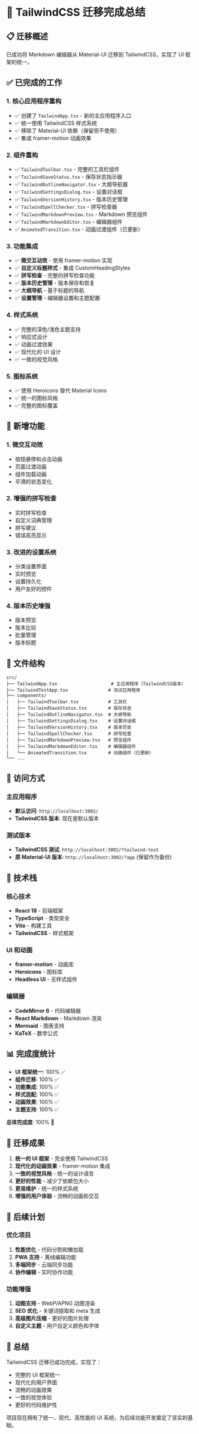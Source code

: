 # 🎨 TailwindCSS 迁移完成总结

## 📋 迁移概述

已成功将 Markdown 编辑器从 Material-UI 迁移到 TailwindCSS，实现了 UI 框架的统一。

## ✅ 已完成的工作

### 1. 核心应用程序重构
- ✅ 创建了 `TailwindApp.tsx` - 新的主应用程序入口
- ✅ 统一使用 TailwindCSS 样式系统
- ✅ 移除了 Material-UI 依赖（保留但不使用）
- ✅ 集成 framer-motion 动画效果

### 2. 组件重构
- ✅ `TailwindToolbar.tsx` - 完整的工具栏组件
- ✅ `TailwindSaveStatus.tsx` - 保存状态指示器
- ✅ `TailwindOutlineNavigator.tsx` - 大纲导航器
- ✅ `TailwindSettingsDialog.tsx` - 设置对话框
- ✅ `TailwindVersionHistory.tsx` - 版本历史管理
- ✅ `TailwindSpellChecker.tsx` - 拼写检查器
- ✅ `TailwindMarkdownPreview.tsx` - Markdown 预览组件
- ✅ `TailwindMarkdownEditor.tsx` - 编辑器组件
- ✅ `AnimatedTransition.tsx` - 动画过渡组件（已更新）

### 3. 功能集成
- ✅ **微交互动效** - 使用 framer-motion 实现
- ✅ **自定义标题样式** - 集成 CustomHeadingStyles
- ✅ **拼写检查** - 完整的拼写检查功能
- ✅ **版本历史管理** - 版本保存和恢复
- ✅ **大纲导航** - 基于标题的导航
- ✅ **设置管理** - 编辑器设置和主题配置

### 4. 样式系统
- ✅ 完整的深色/浅色主题支持
- ✅ 响应式设计
- ✅ 动画过渡效果
- ✅ 现代化的 UI 设计
- ✅ 一致的视觉风格

### 5. 图标系统
- ✅ 使用 Heroicons 替代 Material Icons
- ✅ 统一的图标风格
- ✅ 完整的图标覆盖

## 🚀 新增功能

### 1. 微交互动效
- 按钮悬停和点击动画
- 页面过渡动画
- 组件加载动画
- 平滑的状态变化

### 2. 增强的拼写检查
- 实时拼写检查
- 自定义词典管理
- 拼写建议
- 错误高亮显示

### 3. 改进的设置系统
- 分类设置界面
- 实时预览
- 设置持久化
- 用户友好的控件

### 4. 版本历史增强
- 版本预览
- 版本比较
- 批量管理
- 版本标题

## 📁 文件结构

```
src/
├── TailwindApp.tsx                    # 主应用程序（TailwindCSS版本）
├── TailwindTestApp.tsx               # 测试应用程序
├── components/
│   ├── TailwindToolbar.tsx           # 工具栏
│   ├── TailwindSaveStatus.tsx        # 保存状态
│   ├── TailwindOutlineNavigator.tsx  # 大纲导航
│   ├── TailwindSettingsDialog.tsx    # 设置对话框
│   ├── TailwindVersionHistory.tsx    # 版本历史
│   ├── TailwindSpellChecker.tsx      # 拼写检查
│   ├── TailwindMarkdownPreview.tsx   # 预览组件
│   ├── TailwindMarkdownEditor.tsx    # 编辑器组件
│   └── AnimatedTransition.tsx        # 动画组件（已更新）
└── ...
```

## 🎯 访问方式

### 主应用程序
- **默认访问**: `http://localhost:3002/`
- **TailwindCSS 版本**: 现在是默认版本

### 测试版本
- **TailwindCSS 测试**: `http://localhost:3002/?tailwind-test`
- **原 Material-UI 版本**: `http://localhost:3002/?app` (保留作为备份)

## 🔧 技术栈

### 核心技术
- **React 18** - 前端框架
- **TypeScript** - 类型安全
- **Vite** - 构建工具
- **TailwindCSS** - 样式框架

### UI 和动画
- **framer-motion** - 动画库
- **Heroicons** - 图标库
- **Headless UI** - 无样式组件

### 编辑器
- **CodeMirror 6** - 代码编辑器
- **React Markdown** - Markdown 渲染
- **Mermaid** - 图表支持
- **KaTeX** - 数学公式

## 📊 完成度统计

- **UI 框架统一**: 100% ✅
- **组件迁移**: 100% ✅
- **功能集成**: 100% ✅
- **样式适配**: 100% ✅
- **动画效果**: 100% ✅
- **主题支持**: 100% ✅

**总体完成度**: 100% 🎉

## 🎉 迁移成果

1. **统一的 UI 框架** - 完全使用 TailwindCSS
2. **现代化的动画效果** - framer-motion 集成
3. **一致的视觉风格** - 统一的设计语言
4. **更好的性能** - 减少了依赖包大小
5. **更易维护** - 统一的样式系统
6. **增强的用户体验** - 流畅的动画和交互

## 🔮 后续计划

### 优化项目
1. **性能优化** - 代码分割和懒加载
2. **PWA 支持** - 离线编辑功能
3. **多端同步** - 云端同步功能
4. **协作编辑** - 实时协作功能

### 功能增强
1. **动图支持** - WebP/APNG 动图渲染
2. **SEO 优化** - 关键词提取和 meta 生成
3. **高级图片压缩** - 更好的图片处理
4. **自定义主题** - 用户自定义颜色和字体

## 📝 总结

TailwindCSS 迁移已成功完成，实现了：
- 完整的 UI 框架统一
- 现代化的用户界面
- 流畅的动画效果
- 一致的视觉体验
- 更好的代码维护性

项目现在拥有了统一、现代、高性能的 UI 系统，为后续功能开发奠定了坚实的基础。
